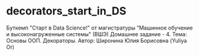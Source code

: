 # decorators_start_in_DS
Буткемп "Старт в Data Science!" от магистратуры "Машинное обучение и высоконагруженные системы" (ВШЭ)
Домашнее задание - 4. Тема: Основы ООП. Декораторы.
Автор: Широнина Юлия Борисовна (Yuliya Or)
